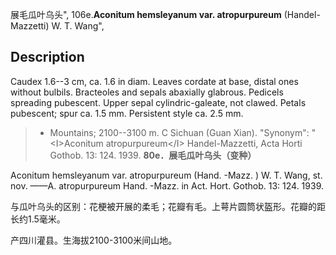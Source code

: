 展毛瓜叶乌头",
106e.**Aconitum hemsleyanum var. atropurpureum** (Handel-Mazzetti) W. T. Wang",

## Description
Caudex 1.6--3 cm, ca. 1.6 in diam. Leaves cordate at base, distal ones without bulbils. Bracteoles and sepals abaxially glabrous. Pedicels spreading pubescent. Upper sepal cylindric-galeate, not clawed. Petals pubescent; spur ca. 1.5 mm. Persistent style ca. 2.5 mm.

> * Mountains; 2100--3100 m. C Sichuan (Guan Xian).
  "Synonym": "&lt;I&gt;Aconitum atropurpureum&lt;/I&gt; Handel-Mazzetti, Acta Horti Gothob. 13: 124. 1939.
**80e．展毛瓜叶乌头（变种）**

Aconitum hemsleyanum var. atropurpureum (Hand. -Mazz. ) W. T. Wang, st. nov. ——A. atropurpureum Hand. -Mazz. in Act. Hort. Gothob. 13: 124. 1939.

与瓜叶乌头的区别：花梗被开展的柔毛；花瓣有毛。上萼片圆筒状盔形。花瓣的距长约1.5毫米。

产四川灌县。生海拔2100-3100米间山地。
